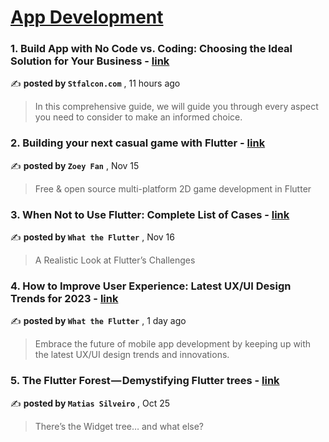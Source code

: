 
<h1><a href=https://medium.com/tag/mobile-app-development/recommended target="_blank" rel="noopener noreferrer">App Development</a></h1>
<h3>1. Build App with No Code vs. Coding: Choosing the Ideal Solution for Your Business - <a href=https://medium.com/@stfalconcom/build-app-with-no-code-vs-coding-choosing-the-ideal-solution-for-your-business-97456dfa6e90?source=tag_recommended_feed---------0-84----------mobile_app_development----------1b9c3f24_5b9d_4ee4_b057_86f55c9d24c9------- target="_blank" rel="noopener noreferrer">link</a></h3>

✍️ **posted by `Stfalcon.com`** <date> , 11 hours ago</date>

<blockquote>In this comprehensive guide, we will guide you through every aspect you need to consider to make an informed choice.</blockquote>

<h3>2. Building your next casual game with Flutter - <a href=https://medium.com/flutter/building-your-next-casual-game-with-flutter-716ef457e440?source=tag_recommended_feed---------1-107----------mobile_app_development----------1b9c3f24_5b9d_4ee4_b057_86f55c9d24c9------- target="_blank" rel="noopener noreferrer">link</a></h3>

✍️ **posted by `Zoey Fan`** <date> , Nov 15</date>

<blockquote>Free & open source multi-platform 2D game development in Flutter</blockquote>

<h3>3. When Not to Use Flutter: Complete List of Cases - <a href=https://medium.com/@flutterwtf/when-not-to-use-flutter-complete-list-of-cases-510ce5d57c2e?source=tag_recommended_feed---------2-85----------mobile_app_development----------1b9c3f24_5b9d_4ee4_b057_86f55c9d24c9------- target="_blank" rel="noopener noreferrer">link</a></h3>

✍️ **posted by `What the Flutter`** <date> , Nov 16</date>

<blockquote>A Realistic Look at Flutter’s Challenges</blockquote>

<h3>4. How to Improve User Experience: Latest UX/UI Design Trends for 2023 - <a href=https://medium.com/@flutterwtf/how-to-improve-user-experience-latest-ux-ui-design-trends-for-2023-cad4f54a9843?source=tag_recommended_feed---------3-84----------mobile_app_development----------1b9c3f24_5b9d_4ee4_b057_86f55c9d24c9------- target="_blank" rel="noopener noreferrer">link</a></h3>

✍️ **posted by `What the Flutter`** <date> , 1 day ago</date>

<blockquote>Embrace the future of mobile app development by keeping up with the latest UX/UI design trends and innovations.</blockquote>

<h3>5. The Flutter Forest — Demystifying Flutter trees - <a href=https://medium.com/globant/the-flutter-forest-demystifying-flutter-trees-a5ebb4db4efe?source=tag_recommended_feed---------4-107----------mobile_app_development----------1b9c3f24_5b9d_4ee4_b057_86f55c9d24c9------- target="_blank" rel="noopener noreferrer">link</a></h3>

✍️ **posted by `Matias Silveiro`** <date> , Oct 25</date>

<blockquote>There’s the Widget tree… and what else?</blockquote>

